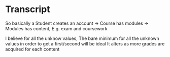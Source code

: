 # Transcript


So basically a Student creates an account -> Course has modules ->  Modules has content, E.g. exam and coursework 

I believe for all the unknow values, 
The bare minimum for all the unknown values in order to get a first/second will be ideal 
It alters as more grades are acquired for each content 
